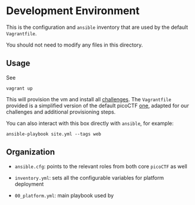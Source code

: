 # Development Environment

This is the configuration and `ansible` inventory that are used by the default
`Vagrantfile`.

You should not need to modify any files in this directory.

## Usage

See

```
vagrant up
```

This will provision the vm and install all [challenges](../challenges). The
`Vagrantfile` provided is a simplified version of the default picoCTF [one][v],
adapted for our challenges and additional provisioning steps.

[v]:https://github.com/picoCTF/picoCTF/blob/master/Vagrantfile

You can also interact with this box directly with `ansible`, for example:

```
ansible-playbook site.yml --tags web
```

## Organization

- `ansible.cfg`: points to the relevant roles from both core `picoCTF` as well
- `inventory.yml`: sets all the configurable variables for platform deployment

- `00_platform.yml`: main playbook used by 
